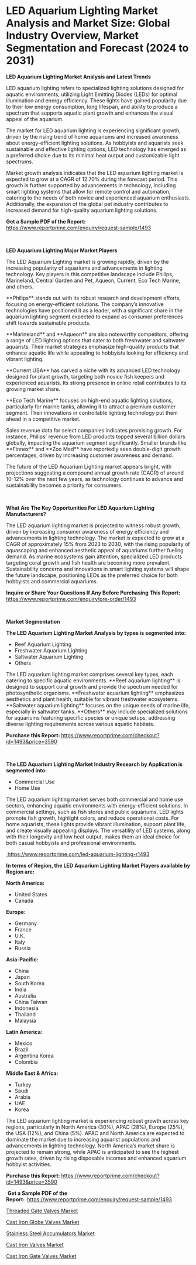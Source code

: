 <p><h1>LED Aquarium Lighting Market Analysis and Market Size: Global Industry Overview, Market Segmentation and Forecast (2024 to 2031)</h1></p><p><strong>LED Aquarium Lighting Market Analysis and Latest Trends</strong></p>
<p><p>LED aquarium lighting refers to specialized lighting solutions designed for aquatic environments, utilizing Light Emitting Diodes (LEDs) for optimal illumination and energy efficiency. These lights have gained popularity due to their low energy consumption, long lifespan, and ability to produce a spectrum that supports aquatic plant growth and enhances the visual appeal of the aquarium. </p><p>The market for LED aquarium lighting is experiencing significant growth, driven by the rising trend of home aquariums and increased awareness about energy-efficient lighting solutions. As hobbyists and aquarists seek sustainable and effective lighting options, LED technology has emerged as a preferred choice due to its minimal heat output and customizable light spectrums.</p><p>Market growth analysis indicates that the LED aquarium lighting market is expected to grow at a CAGR of 12.70% during the forecast period. This growth is further supported by advancements in technology, including smart lighting systems that allow for remote control and automation, catering to the needs of both novice and experienced aquarium enthusiasts. Additionally, the expansion of the global pet industry contributes to increased demand for high-quality aquarium lighting solutions.</p></p>
<p><strong>Get a Sample PDF of the Report:&nbsp;</strong> <a href="https://www.reportprime.com/enquiry/request-sample/1493?utm_campaign=2014&utm_medium=2&utm_source=Github&utm_content=ia&utm_term=24122024&utm_id=led-aquarium-lighting">https://www.reportprime.com/enquiry/request-sample/1493</a></p>
<p>&nbsp;</p>
<p><strong>LED Aquarium Lighting Major Market Players</strong></p>
<p><p>The LED Aquarium Lighting market is growing rapidly, driven by the increasing popularity of aquariums and advancements in lighting technology. Key players in this competitive landscape include Philips, Marineland, Central Garden and Pet, Aqueon, Current, Eco Tech Marine, and others.</p><p>**Philips** stands out with its robust research and development efforts, focusing on energy-efficient solutions. The company’s innovative technologies have positioned it as a leader, with a significant share in the aquarium lighting segment expected to expand as consumer preferences shift towards sustainable products.</p><p>**Marineland** and **Aqueon** are also noteworthy competitors, offering a range of LED lighting options that cater to both freshwater and saltwater aquarists. Their market strategies emphasize high-quality products that enhance aquatic life while appealing to hobbyists looking for efficiency and vibrant lighting.</p><p>**Current USA** has carved a niche with its advanced LED technology designed for plant growth, targeting both novice fish keepers and experienced aquarists. Its strong presence in online retail contributes to its growing market share.</p><p>**Eco Tech Marine** focuses on high-end aquatic lighting solutions, particularly for marine tanks, allowing it to attract a premium customer segment. Their innovations in controllable lighting technology put them ahead in a competitive market.</p><p>Sales revenue data for select companies indicates promising growth. For instance, Philips' revenue from LED products topped several billion dollars globally, impacting the aquarium segment significantly. Smaller brands like **Finnex** and **Zoo Med** have reportedly seen double-digit growth percentages, driven by increasing customer awareness and demand.</p><p>The future of the LED Aquarium Lighting market appears bright, with projections suggesting a compound annual growth rate (CAGR) of around 10-12% over the next few years, as technology continues to advance and sustainability becomes a priority for consumers.</p></p>
<p>&nbsp;</p>
<p><strong>What Are The Key Opportunities For LED Aquarium Lighting Manufacturers?</strong></p>
<p><p>The LED aquarium lighting market is projected to witness robust growth, driven by increasing consumer awareness of energy efficiency and advancements in lighting technology. The market is expected to grow at a CAGR of approximately 15% from 2023 to 2030, with the rising popularity of aquascaping and enhanced aesthetic appeal of aquariums further fueling demand. As marine ecosystems gain attention, specialized LED products targeting coral growth and fish health are becoming more prevalent. Sustainability concerns and innovations in smart lighting systems will shape the future landscape, positioning LEDs as the preferred choice for both hobbyists and commercial aquariums.</p></p>
<p><strong>Inquire or Share Your Questions If Any Before Purchasing This Report:</strong> <a href="https://www.reportprime.com/enquiry/pre-order/1493?utm_campaign=2014&utm_medium=2&utm_source=Github&utm_content=ia&utm_term=24122024&utm_id=led-aquarium-lighting">https://www.reportprime.com/enquiry/pre-order/1493</a></p>
<p>&nbsp;</p>
<p><strong>Market Segmentation</strong></p>
<p><strong>The LED Aquarium Lighting Market Analysis by types is segmented into:</strong></p>
<p><ul><li>Reef Aquarium Lighting</li><li>Freshwater Aquarium Lighting</li><li>Saltwater Aquarium Lighting</li><li>Others</li></ul></p>
<p><p>The LED aquarium lighting market comprises several key types, each catering to specific aquatic environments. **Reef aquarium lighting** is designed to support coral growth and provide the spectrum needed for photosynthetic organisms. **Freshwater aquarium lighting** emphasizes aesthetics and plant health, suitable for vibrant freshwater ecosystems. **Saltwater aquarium lighting** focuses on the unique needs of marine life, especially in saltwater tanks. **Others** may include specialized solutions for aquariums featuring specific species or unique setups, addressing diverse lighting requirements across various aquatic habitats.</p></p>
<p><strong>Purchase this Report:&nbsp;</strong><a href="https://www.reportprime.com/checkout?id=1493&price=3590&utm_campaign=2014&utm_medium=2&utm_source=Github&utm_content=ia&utm_term=24122024&utm_id=led-aquarium-lighting">https://www.reportprime.com/checkout?id=1493&price=3590</a></p>
<p>&nbsp;</p>
<p><strong>The LED Aquarium Lighting Market Industry Research by Application is segmented into:</strong></p>
<p><ul><li>Commercial Use</li><li>Home Use</li></ul></p>
<p><p>The LED aquarium lighting market serves both commercial and home use sectors, enhancing aquatic environments with energy-efficient solutions. In commercial settings, such as fish stores and public aquariums, LED lights promote fish growth, highlight colors, and reduce operational costs. For home aquarists, these lights provide vibrant illumination, support plant life, and create visually appealing displays. The versatility of LED systems, along with their longevity and low heat output, makes them an ideal choice for both casual hobbyists and professional environments.</p></p>
<p><a href="https://www.reportprime.com/led-aquarium-lighting-r1493?utm_campaign=2014&utm_medium=2&utm_source=Github&utm_content=ia&utm_term=24122024&utm_id=led-aquarium-lighting">&nbsp;https://www.reportprime.com/led-aquarium-lighting-r1493</a></p>
<p><strong>In terms of Region, the LED Aquarium Lighting Market Players available by Region are:</strong></p>
<p>
    <p> <strong> North America: </strong>
        <ul>
            <li>United States</li>
            <li>Canada</li>
        </ul>
        </p> 
    <p> <strong> Europe: </strong>
        <ul>
            <li>Germany</li>
            <li>France</li>
            <li>U.K.</li>
            <li>Italy</li>
            <li>Russia</li>
        </ul>
        </p> 
    <p> <strong> Asia-Pacific: </strong>
        <ul>
            <li>China</li>
            <li>Japan</li>
            <li>South Korea</li>
            <li>India</li>
            <li>Australia</li>
            <li>China Taiwan</li>
            <li>Indonesia</li>
            <li>Thailand</li>
            <li>Malaysia</li>
        </ul>
        </p> 
    <p> <strong> Latin America: </strong>
        <ul>
            <li>Mexico</li>
            <li>Brazil</li>
            <li>Argentina Korea</li>
            <li>Colombia</li>
        </ul>
        </p> 
    <p> <strong> Middle East & Africa: </strong>
        <ul>
            <li>Turkey</li>
            <li>Saudi</li>
            <li>Arabia</li>
            <li>UAE</li>
            <li>Korea</li>
        </ul>
    </p>
    </p>
<p><p>The LED aquarium lighting market is experiencing robust growth across key regions, particularly in North America (30%), APAC (28%), Europe (25%), the USA (12%), and China (5%). APAC and North America are expected to dominate the market due to increasing aquarist populations and advancements in lighting technology. North America’s market share is projected to remain strong, while APAC is anticipated to see the highest growth rates, driven by rising disposable incomes and enhanced aquarium hobbyist activities.</p></p>
<p><strong>Purchase this Report: </strong><a href="https://www.reportprime.com/checkout?id=1493&price=3590&utm_campaign=2014&utm_medium=2&utm_source=Github&utm_content=ia&utm_term=24122024&utm_id=led-aquarium-lighting">https://www.reportprime.com/checkout?id=1493&price=3590</a></p>
<p>&nbsp;<strong>Get a Sample PDF of the Report:&nbsp;&nbsp;</strong><a href="https://www.reportprime.com/enquiry/request-sample/1493?utm_campaign=2014&utm_medium=2&utm_source=Github&utm_content=ia&utm_term=24122024&utm_id=led-aquarium-lighting">https://www.reportprime.com/enquiry/request-sample/1493</a></p>
<p><strong></strong></p>
<p><p><a href="https://www.linkedin.com/pulse/insight-threaded-gate-valves-market-size-expected-cagr-143-arble?utm_campaign=2014&utm_medium=2&utm_source=Github&utm_content=ia&utm_term=24122024&utm_id=led-aquarium-lighting">Threaded Gate Valves Market</a></p><p><a href="https://www.linkedin.com/pulse/market-study-on43-cagr-forecast-from-2024-2031-offeringsignificant-rdkse?utm_campaign=2014&utm_medium=2&utm_source=Github&utm_content=ia&utm_term=24122024&utm_id=led-aquarium-lighting">Cast Iron Globe Valves Market</a></p><p><a href="https://www.linkedin.com/pulse/swot-analysis-stainless-steel-accumulators-market-business-fi16f?utm_campaign=2014&utm_medium=2&utm_source=Github&utm_content=ia&utm_term=24122024&utm_id=led-aquarium-lighting">Stainless Steel Accumulators Market</a></p><p><a href="https://www.linkedin.com/pulse/key-trends-driving-cast-iron-valves-market-growth-69-cagr-rrile?utm_campaign=2014&utm_medium=2&utm_source=Github&utm_content=ia&utm_term=24122024&utm_id=led-aquarium-lighting">Cast Iron Valves Market</a></p><p><a href="https://www.linkedin.com/pulse/cast-iron-gate-valves-market-overview-significant-growth-e1dwe?utm_campaign=2014&utm_medium=2&utm_source=Github&utm_content=ia&utm_term=24122024&utm_id=led-aquarium-lighting">Cast Iron Gate Valves Market</a></p></p>